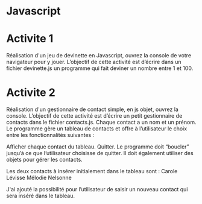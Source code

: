 # Javascript
# Activite 1
Réalisation d'un jeu de devinette en Javascript, ouvrez la console de votre navigateur pour y jouer.
L’objectif de cette activité est d’écrire dans un fichier devinette.js un programme qui fait deviner un nombre entre 1 et 100.
# Activite 2
Réalisation d'un gestionnaire de contact simple, en js objet, ouvrez la console.
L’objectif de cette activité est d’écrire un petit gestionnaire de contacts dans le fichier contacts.js.
Chaque contact a un nom et un prénom. Le programme gère un tableau de contacts et offre à l’utilisateur le choix entre les fonctionnalités suivantes :

Afficher chaque contact du tableau.
Quitter.
Le programme doit “boucler” jusqu’à ce que l’utilisateur choisisse de quitter. Il doit également utiliser des objets pour gérer les contacts.

Les deux contacts à insérer initialement dans le tableau sont :
Carole Lévisse
Mélodie Nelsonne

J'ai ajouté la possibilité pour l’utilisateur de saisir un nouveau contact qui sera inséré dans le tableau.

